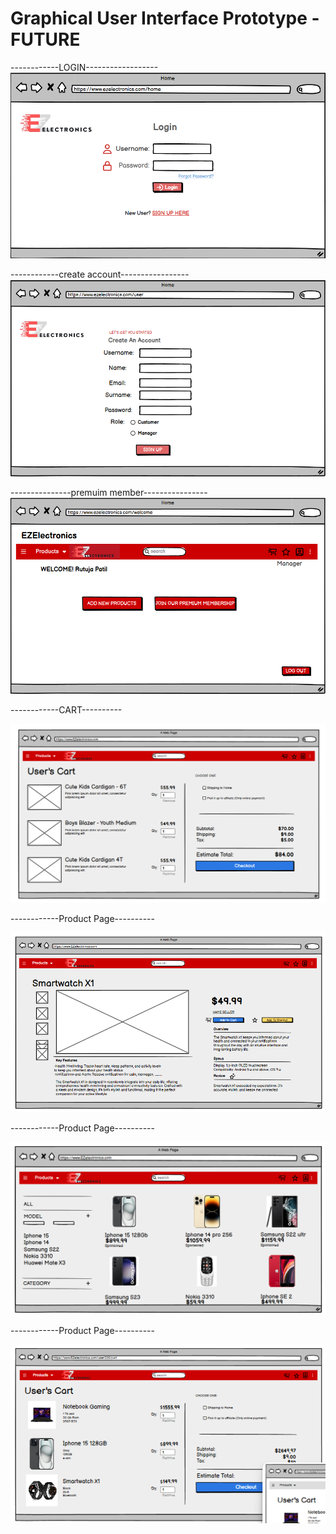 # Graphical User Interface Prototype - FUTURE
------------LOGIN------------------
![login.png](./diagrams/v2/GUI_V2/login.png)

------------create account-----------------
![user.png](./diagrams/v2/GUI_V2/user.png)

---------------premuim member----------------
![premium.png](./diagrams/v2/GUI_V2/premium.png)

------------CART----------

![Cart_v2.png](./diagrams/v2/GUI_V2/Cart_v2.png)



------------Product Page----------

![Product_v2.png](./diagrams/v2/GUI_V2/Product_V2.png)




------------Product Page----------

![homev2.png](./diagrams/v2/GUI_V2/homeV2.png)



------------Product Page----------

![c2.png](./diagrams/v2/GUI_V2/c2.png)